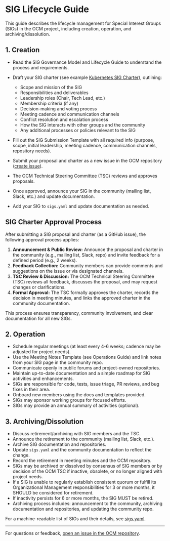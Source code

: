 # SIG Lifecycle Guide

This guide describes the lifecycle management for Special Interest Groups (SIGs) in the OCM project, including creation, operation, and archiving/dissolution.

## 1. Creation

- Read the SIG Governance Model and Lifecycle Guide to understand the process and requirements.
- Draft your SIG charter (see example [Kubernetes SIG Charter](https://github.com/kubernetes/community/blob/master/committee-steering/governance/README.md)), outlining:

  - Scope and mission of the SIG
  - Responsibilities and deliverables
  - Leadership roles (Chair, Tech Lead, etc.)
  - Membership criteria (if any)
  - Decision-making and voting process
  - Meeting cadence and communication channels
  - Conflict resolution and escalation process
  - How the SIG interacts with other groups and the community
  - Any additional processes or policies relevant to the SIG
  
- Fill out the SIG Submission Template with all required info (purpose, scope, initial leadership, meeting cadence, communication channels, repository needs).
- Submit your proposal and charter as a new issue in the OCM repository ([create issue](https://github.com/open-component-model/open-component-model/issues)).
- The OCM Technical Steering Committee (TSC) reviews and approves proposals.
- Once approved, announce your SIG in the community (mailing list, Slack, etc.) and update documentation.
- Add your SIG to `sigs.yaml` and update documentation as needed.

## SIG Charter Approval Process

After submitting a SIG proposal and charter (as a GitHub issue), the following approval process applies:

1. **Announcement & Public Review:** Announce the proposal and charter in the community (e.g., mailing list, Slack, repo) and invite feedback for a defined period (e.g., 2 weeks).
2. **Feedback Collection:** Community members can provide comments and suggestions on the issue or via designated channels.
3. **TSC Review & Discussion:** The OCM Technical Steering Committee (TSC) reviews all feedback, discusses the proposal, and may request changes or clarifications.
4. **Formal Approval:** The TSC formally approves the charter, records the decision in meeting minutes, and links the approved charter in the community documentation.

This process ensures transparency, community involvement, and clear documentation for all new SIGs.

## 2. Operation

- Schedule regular meetings (at least every 4-6 weeks; cadence may be adjusted for project needs).
- Use the Meeting Notes Template (see Operations Guide) and link notes from your SIG page in the community repo.
- Communicate openly in public forums and project-owned repositories.
- Maintain up-to-date documentation and a simple roadmap for SIG activities and enhancements.
- SIGs are responsible for code, tests, issue triage, PR reviews, and bug fixes in their area.
- Onboard new members using the docs and templates provided.
- SIGs may sponsor working groups for focused efforts.
- SIGs may provide an annual summary of activities (optional).

## 3. Archiving/Dissolution

- Discuss retirement/archiving with SIG members and the TSC.
- Announce the retirement to the community (mailing list, Slack, etc.).
- Archive SIG documentation and repositories.
- Update `sigs.yaml` and the community documentation to reflect the change.
- Record the retirement in meeting minutes and the OCM repository.
- SIGs may be archived or dissolved by consensus of SIG members or by decision of the OCM TSC if inactive, obsolete, or no longer aligned with project needs.
- If a SIG is unable to regularly establish consistent quorum or fulfill its Organizational Management responsibilities for 3 or more months, it SHOULD be considered for retirement.
- If inactivity persists for 6 or more months, the SIG MUST be retired.
- Archiving process includes: announcement to the community, archiving documentation and repositories, and updating the community repo.

For a machine-readable list of SIGs and their details, see [sigs.yaml](./sigs.yaml).

---
For questions or feedback, [open an issue in the OCM repository](https://github.com/open-component-model/open-component-model/issues).
